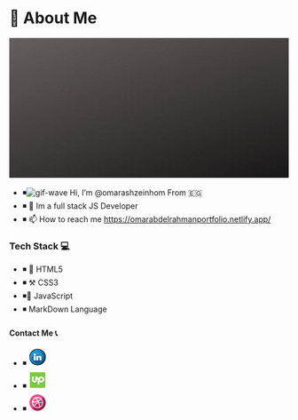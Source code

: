 # 🦱 About Me 

![intro-image][intro-image]


- ◾![gif-wave][gif-wave] Hi, I’m @omarashzeinhom From 🇪🇬
- ◾ 👀 Im a full stack JS Developer
- ◾ 📫 How to reach me https://omarabdelrahmanportfolio.netlify.app/


### Tech Stack 💻

- ◾ 🔧 HTML5 
- ◾ ⚒️ CSS3
- ◾🔩 JavaScript 
- ◾ MarkDown Language 


#### Contact Me 📞
* ◾ [![LinkedIn][linkedin-image]][linkedin-url]
* ◾ [![upwork-image][upwork-image]][upwork-url]
* ◾ [![dribbble-image][dribbble-image]][dribble-url]

<!---
omarashzeinhom/omarashzeinhom is a ✨ special ✨ repository because its `README.md` (this file) appears on your GitHub profile.
You can click the Preview link to take a look at your changes.
--->


<!-- MARKDOWN LINKS & IMAGES -->

<!-- https://www.markdownguide.org/basic-syntax/#reference-style-links -->

[intro-image]: img/gifaboutme.gif
[gif-wave]: https://cdn.jsdelivr.net/gh/Readme-Workflows/Readme-Icons@main/icons/gifs/wave.gif
<!-- urls -->
[linkedin-url]: https://www.linkedin.com/in/omar-abdelrahman-7602a9126/
[dribble-url]: https://dribbble.com/omarzeinhom
[upwork-url]: https://www.upwork.com/freelancers/~016ff0a16ccc85d242
<!-- icon images -->
[linkedin-image]: img/linkedin_11601.png
[dribbble-image]: img/dribble_logo_icon_154493.png
[upwork-image]:  img/upwork_94116.png


